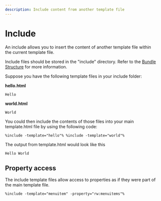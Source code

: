 ```yaml
---
description: Include content from another template file
---
```


# Include

An include allows you to insert the content of another template file within the current template file.

Include files should be stored in the "include" directory. Refer to the [Bundle Structure](./) for more information.

Suppose you have the following template files in your include folder:

**hello.html**

```
Hello
```

**world.html**

```
World
```

You could then include the contents of those files into your main template.html file by using the following code:

```
%include -template="hello"% %include -template="world"%
```

The output from template.html would look like this

```
Hello World
```

## Property access

The include template files allow access to properties as if they were part of the main template file.

```
%include -template="menuitem" -property="rw:menuitems"%
```

